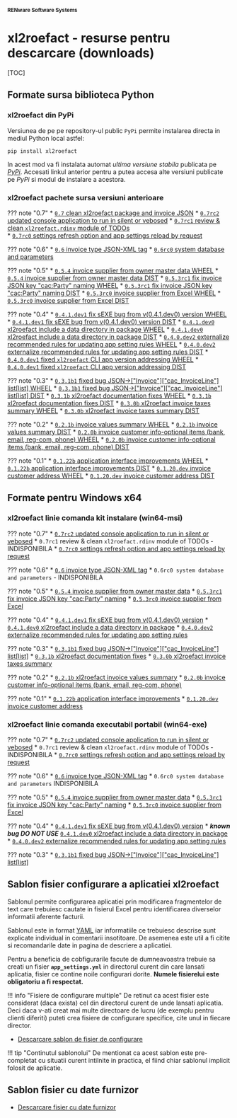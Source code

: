 
<small>**RENware Software Systems**</small>


# xl2roefact - resurse pentru descarcare (downloads)

[TOC]




## Formate sursa biblioteca Python
<a id="format-biblioteca-python"></a>


### xl2roefact din PyPi
<a id="pachetul-xl2roefact-pe-pypi"></a>
Versiunea de pe pe repository-ul public `PyPi` permite instalarea directa in mediul Python local astfel:
```shell
pip install xl2roefact
```
In acest mod va fi instalata automat *ultima versiune stabila* publicata pe *[PyPi](https://pypi.org/project/xl2roefact/)*. Accesati linkul anterior pentru a putea accesa alte versiuni publicate pe *PyPi* si modul de instalare a acestora.


### xl2roefact pachete sursa versiuni anterioare
<a id="pachetul-xl2roefact-python-library-format-sursa"></a>
<!--NOTE: starting with `0.6rc0` source deliverables are available only on `PyPi` -->

??? note "0.7"
    * [`0.7` clean xl2roefact package and invoice JSON](https://pypi.org/project/xl2roefact/0.7/)
    * [`0.7rc2` updated console application to run in  silent or vebosed](https://pypi.org/project/xl2roefact/0.7rc2/)
    * [`0.7rc1` review & clean `xl2roefact.rdinv` module of TODOs](https://pypi.org/project/xl2roefact/0.7rc1/)    
    * [`0.7rc0` settings refresh option and app settings reload by request](https://pypi.org/project/xl2roefact/0.7rc0/)

??? note "0.6"
    * [`0.6` invoice type JSON-XML tag](https://pypi.org/project/xl2roefact/0.6)
    * [`0.6rc0` system database and parameters](https://pypi.org/project/xl2roefact/0.6rc0/)

<!-- #TODO; from 240501 drop these versions as deprecated -->
<!--NOTE: for each version there is a pair: WHEEL & DIST -->

??? note "0.5"
    * [`0.5.4` invoice supplier from owner master data WHEEL](../dist/xl2roefact-0.5.4-py3-none-any.whl "download")
    * [`0.5.4` invoice supplier from owner master data DIST](../dist/xl2roefact-0.5.4.tar.gz "download")
    * [`0.5.3rc1` fix invoice JSON key "cac:Party" naming WHEEL](../dist/xl2roefact-0.5.3rc1-py3-none-any.whl "download")
    * [`0.5.3rc1` fix invoice JSON key "cac:Party" naming DIST](../dist/xl2roefact-0.5.3rc1.tar.gz "download")
    * [`0.5.3rc0` invoice supplier from Excel WHEEL](../dist/xl2roefact-0.5.3rc0-py3-none-any.whl "download")
    * [`0.5.3rc0` invoice supplier from Excel DIST](../dist/xl2roefact-0.5.3rc0.tar.gz "download")

??? note "0.4"
    * [`0.4.1.dev1` fix sEXE bug from v(0.4.1.dev0) version WHEEL](../dist/xl2roefact-0.4.1.dev1-py3-none-any.whl "download")
    * [`0.4.1.dev1` fix sEXE bug from v(0.4.1.dev0) version DIST](../dist/xl2roefact-0.4.1.dev1.tar.gz "download")
    * [`0.4.1.dev0` xl2roefact include a data directory in package WHEEL](../dist/xl2roefact-0.4.1.dev0-py3-none-any.whl "download")
    * [`0.4.1.dev0` xl2roefact include a data directory in package DIST](../dist/xl2roefact-0.4.1.dev0.tar.gz "download")
    * [`0.4.0.dev2` externalize recommended rules for updating app setting rules WHEEL](../dist/xl2roefact-0.4.0.dev2-py3-none-any.whl "download")
    * [`0.4.0.dev2` externalize recommended rules for updating app setting rules DIST](../dist/xl2roefact-0.4.0.dev2.tar.gz "download")
    * [`0.4.0.dev1` fixed `xl2roefact` CLI app version addressing WHEEL](../dist/xl2roefact-0.4.0.dev1-py3-none-any.whl "download")
    * [`0.4.0.dev1` fixed `xl2roefact` CLI app version addressing DIST](../dist/xl2roefact-0.4.0.dev1.tar.gz "download")

??? note "0.3"
    * [`0.3.1b1` fixed bug JSON->["Invoice"]["cac_InvoiceLine"] list[list] WHEEL](../dist/xl2roefact-0.3.1b1-py3-none-any.whl "download")
    * [`0.3.1b1` fixed bug JSON->["Invoice"]["cac_InvoiceLine"] list[list] DIST](../dist/xl2roefact-0.3.1b1.tar.gz "download")
    * [`0.3.1b` xl2roefact documentation fixes WHEEL](../dist/xl2roefact-0.3.1b0-py3-none-any.whl "download")
    * [`0.3.1b` xl2roefact documentation fixes DIST](../dist/xl2roefact-0.3.1b0.tar.gz "download")
    * [`0.3.0b` xl2roefact invoice taxes summary WHEEL](../dist/xl2roefact-0.3.0b0-py3-none-any.whl "download")
    * [`0.3.0b` xl2roefact invoice taxes summary DIST](../dist/xl2roefact-0.3.0b0.tar.gz "download")

??? note "0.2"
    * [`0.2.1b` invoice values summary WHEEL](../dist/xl2roefact-0.2.1b0-py3-none-any.whl "download")
    * [`0.2.1b` invoice values summary DIST](../dist/xl2roefact-0.2.1b0.tar.gz "download")
    * [`0.2.0b` invoice customer info-optional items (bank, email, reg-com, phone) WHEEL](../dist/xl2roefact-0.2.0b0-py3-none-any.whl "download")
    * [`0.2.0b` invoice customer info-optional items (bank, email, reg-com, phone) DIST](../dist/xl2roefact-0.2.0b0.tar.gz "download")

??? note "0.1"
    * [`0.1.22b` application interface improvements WHEEL](../dist/xl2roefact-0.1.22b0-py3-none-any.whl "download")
    * [`0.1.22b` application interface improvements DIST](../dist/xl2roefact-0.1.22b0.tar.gz "download")
    * [`0.1.20.dev` invoice customer address WHEEL](../dist/xl2roefact-0.1.20-py3-none-any.whl "download")
    * [`0.1.20.dev` invoice customer address DIST](../dist/xl2roefact-0.1.20.tar.gz "download")






## Formate pentru Windows x64
<a id="format-executabil-windows-x64"></a>

### xl2roefact linie comanda kit instalare (win64-msi)
<a id="aplicatia-xl2roefact-linie-comanda-pachet-instalare-win64-msi"></a>

??? note "0.7"
    * [`0.7rc2` updated console application to run in  silent or vebosed](../dist/xl2roefact-0.7rc2-win64.msi "download")
    * `0.7rc1` review & clean `xl2roefact.rdinv` module of TODOs - INDISPONIBILA
    * [`0.7rc0` settings refresh option and app settings reload by request](../dist/xl2roefact-0.7rc0-win64.msi "download")

??? note "0.6"
    *  [`0.6` invoice type JSON-XML tag](../dist/xl2roefact-0.6-win64.msi "download")
    * `0.6rc0 system database and parameters` - INDISPONIBILA

<!-- #TODO; from 240501 drop these versions as deprecated -->

??? note "0.5"
    * [`0.5.4` invoice supplier from owner master data](../dist/xl2roefact-0.5.4-win64.msi "download")
    * [`0.5.3rc1` fix invoice JSON key "cac:Party" naming](../dist/xl2roefact-0.5.3rc1-win64.msi "download")
    * [`0.5.3rc0` invoice supplier from Excel](../dist/xl2roefact-0.5.3rc0-win64.msi "download")

??? note "0.4"
    * [`0.4.1.dev1` fix sEXE bug from v(0.4.1.dev0) version](../dist/xl2roefact-0.4.1.dev1-win64.msi "download")
    * [`0.4.1.dev0` xl2roefact include a data directory in package](../dist/xl2roefact-0.4.1.dev0-win64.msi "download")
    * [`0.4.0.dev2` externalize recommended rules for updating app setting rules](../dist/xl2roefact-0.4.0.dev2-win64.msi "download")

??? note "0.3"
    * [`0.3.1b1` fixed bug JSON->["Invoice"]["cac_InvoiceLine"] list[list]](../dist/xl2roefact-0.3.1b1-win64.msi "download")
    * [`0.3.1b` xl2roefact documentation fixes](../dist/xl2roefact-0.3.1b0-win64.msi "download")
    * [`0.3.0b` xl2roefact invoice taxes summary](../dist/xl2roefact-0.3.0b0-win64.msi "download")

??? note "0.2"
    * [`0.2.1b` xl2roefact invoice values summary](../dist/xl2roefact-0.2.1b0-win64.msi "download")
    * [`0.2.0b` invoice customer info-optional items (bank, email, reg-com, phone)](../dist/xl2roefact-0.2.0b0-win64.msi "download")

??? note "0.1"
    * [`0.1.22b` application interface improvements](../dist/xl2roefact-0.1.22b0-win64.msi "download")
    * [`0.1.20.dev` invoice customer address](../dist/xl2roefact-0.1.20-win64.msi "download")


### xl2roefact linie comanda executabil portabil (win64-exe)
<a id="aplicatia-xl2roefact-linie-comanda-executabil-portabil-win64-exe"></a>

??? note "0.7"
    * [`0.7rc2` updated console application to run in  silent or vebosed](../dist/xl2roefact-0.7rc2-win64.exe "download")
    * `0.7rc1` review & clean `xl2roefact.rdinv` module of TODOs - INDISPONIBILA
    * [`0.7rc0` settings refresh option and app settings reload by request](../dist/xl2roefact-0.7rc0-win64.exe "download")

??? note "0.6"
    *  [`0.6` invoice type JSON-XML tag](../dist/xl2roefact-0.6-win64.exe "download")
    * `0.6rc0 system database and parameters` INDISPONIBILA

<!-- #TODO; from 240501 drop these versions as deprecated -->

??? note "0.5"
    * [`0.5.4` invoice supplier from owner master data](../dist/xl2roefact-0.5.4-win64.exe "download")
    * [`0.5.3rc1` fix invoice JSON key "cac:Party" naming](../dist/xl2roefact-0.5.3rc1-win64.exe "download")
    * [`0.5.3rc0` invoice supplier from Excel](../dist/xl2roefact-0.5.3rc0-win64.exe "download")

??? note "0.4"
    * [`0.4.1.dev1` fix sEXE bug from v(0.4.1.dev0) version](../dist/xl2roefact-0.4.1.dev1-win64.exe "download")
    * ***known bug DO NOT USE*** [`0.4.1.dev0` xl2roefact include a data directory in package](../dist/xl2roefact-0.4.1.dev0-win64.exe "download")
    * [`0.4.0.dev2` externalize recommended rules for updating app setting rules](../dist/xl2roefact-0.4.0.dev2-win64.exe "download")

??? note "0.3"
    * [`0.3.1b1` fixed bug JSON->["Invoice"]["cac_InvoiceLine"] list[list]](../dist/xl2roefact-0.3.1b1-win64.exe "download")










## Sablon fisier configurare a aplicatiei xl2roefact
<a id="sablon-fisier-configurare-a-aplicatiei-xl2roefact"></a>

Sablonul permite configurarea aplicatiei prin modificarea fragmentelor de text care trebuiesc cautate in fisierul Excel pentru identificarea diverselor informatii aferente facturii.

Sablonul este in format [YAML](https://yaml.org/) iar informatiile ce trebuiesc descrise sunt explicate individual in comentarii insotitoare.
De asemenea este util a fi citite si recomandarile date in pagina de descriere a aplicatiei.

Pentru a beneficia de cobfigurarile facute de dumneavoastra trebuie sa creati un fisier **`app_settings.yml`** in directorul curent din care lansati aplicatia, fisier ce contine noile configurari dorite.
**Numele fisierelui este obligatoriu a fi respectat.**

!!! info "Fisiere de configurare multiple"
    De retinut ca acest fisier este considerat (daca exista) cel din directorul curent de unde lansati aplicatia. Deci daca v-ati creat mai multe directoare de lucru (de exemplu pentru clienti diferiti) puteti crea fisiere de configurare specifice, cite unul in fiecare director.

* [Descarcare sablon de fisier de configurare](./../xl2roefact/data/app_settings.yml "download")

!!! tip "Continutul sablonolui"
    De mentionat ca acest sablon este pre-completat cu situatii curent intilnite in practica, el fiind chiar sablonul implicit folosit de aplicatie.







## Sablon fisier cu date furnizor
<a id="sablon-fisier-cu-date-furnizor"></a>

* [Descarcare fisier cu date furnizor](./../doc/owner_datafile_tmeplate.yml "download")




